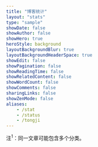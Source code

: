 ```yaml
---
title: "博客统计"
layout: "stats"
type: "sample"
showDate: false
showAuthor: false
showHero: true
heroStyle: background
layoutBackgroundBlur: true
layoutBackgroundHeaderSpace: true
showEdit: false
showPagination: false
showReadingTime: false
showRelatedContent: false
showWordCount: false
showComments: false
sharingLinks: false
showZenMode: false
aliases:
    - /stat
    - /status
    - /tongji
---
```


注<sup>1</sup>：同一文章可能包含多个分类。
